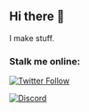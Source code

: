 ## Hi there 👋
I make stuff.

### Stalk me online:
[![Twitter Follow](https://img.shields.io/twitter/follow/UnStTV?style=social)](https://twitter.com/UnStTV)

[![Discord](https://img.shields.io/discord/787305179279917097?label=My%20Public%20Discord&style=social)](https://discord.gg/srnXEcc3BP)
